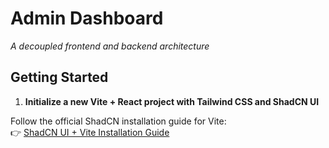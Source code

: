 # Admin Dashboard  
*A decoupled frontend and backend architecture*

## Getting Started

1. **Initialize a new Vite + React project with Tailwind CSS and ShadCN UI**

  Follow the official ShadCN installation guide for Vite:  
  👉 [ShadCN UI + Vite Installation Guide](https://ui.shadcn.com/docs/installation/vite)

